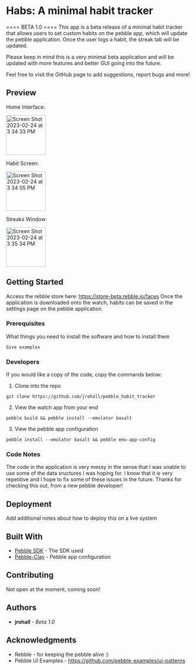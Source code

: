 # Habs: A minimal habit tracker

==== BETA 1.0 ====
This app is a beta release of a minimal habit tracker that allows users to set custom habits on the pebble app, which will update the pebble application. Once the user logs a habit, the streak tab will be updated.

Please keep in mind this is a very minimal beta application and will be updated with more features and better GUI going into the future.

Feel free to visit the GitHub page to add suggestions, report bugs and more!

## Preview
Home Interface:

<img width="109" alt="Screen Shot 2023-02-24 at 3 34 33 PM" src="https://user-images.githubusercontent.com/103393035/221299217-732bdcf4-5c16-4f8a-a883-dc2151e6ee9f.png">

Habit Screen:

<img width="108" alt="Screen Shot 2023-02-24 at 3 34 05 PM" src="https://user-images.githubusercontent.com/103393035/221299283-a86a29b7-1a74-425c-b5ab-d18459942f8f.png">

Streaks Window:

<img width="108" alt="Screen Shot 2023-02-24 at 3 35 34 PM" src="https://user-images.githubusercontent.com/103393035/221299327-29baf83c-ef84-4142-a5b7-5530e22498fa.png">



## Getting Started

Access the rebble store here: https://store-beta.rebble.io/faces
Once the application is downloaded onto the watch, habits can be saved in the settings page on the pebble application.

### Prerequisites

What things you need to install the software and how to install them

```
Give examples
```

### Developers

If you would like a copy of the code, copy the commands below:

1. Clone into the repo

```
git clone https://github.com/jrohall/pebble_habit_tracker
```

2. View the watch app from your end

```
pebble build && pebble install --emulator basalt
```

3. View the pebble app configuration

```
pebble install --emulator basalt && pebble emu-app-config
```

### Code Notes

The code in the application is very messy in the sense that I was unable to use some of the data sructures I was hoping for. I know that it is very repetitive and I hope to fix some of these issues in the future. Thanks for checking this out, from a new pebble developer!

## Deployment

Add additional notes about how to deploy this on a live system

## Built With

* [Pebble SDK](https://developer.rebble.io/developer.pebble.com/sdk/index.html) - The SDK used
* [Pebble-Clay](https://maven.apache.org/) - Pebble app configuration

## Contributing

Not open at the moment, coming soon!

## Authors

* **jrohall** - *Beta 1.0* 

## Acknowledgments

* Rebble - for keeping the pebble alive :)
* Pebble UI Examples - https://github.com/pebble-examples/ui-patterns
